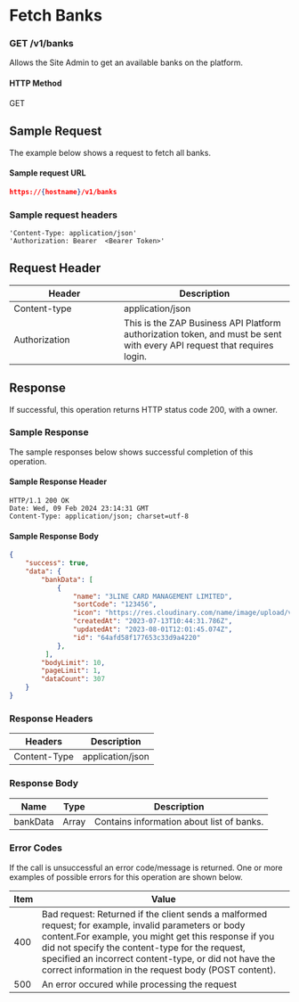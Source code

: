# Fetch Banks

### GET /v1/banks <a href="#top" id="top"></a>

Allows the Site Admin to get an available banks on the platform.

#### HTTP Method <a href="#top" id="top"></a>

GET

## Sample Request <a href="#samplerequest" id="samplerequest"></a>

The example below shows a request to fetch all banks.

#### **Sample request** URL <a href="#top" id="top"></a>

```json
https://{hostname}/v1/banks
```

### **Sample request headers** <a href="#top" id="top"></a>

```
'Content-Type: application/json'
'Authorization: Bearer  <Bearer Token>'
```

## Request Header <a href="#samplerequest" id="samplerequest"></a>

<table><thead><tr><th width="182">Header</th><th>Description</th></tr></thead><tbody><tr><td>Content-type</td><td>application/json</td></tr><tr><td>Authorization</td><td>This is the ZAP Business API Platform authorization token, and must be sent with every API request that requires login.</td></tr></tbody></table>

## Response <a href="#samplerequest" id="samplerequest"></a>

If successful, this operation returns HTTP status code 200, with a owner.

### Sample Response <a href="#samplerequest" id="samplerequest"></a>

The sample responses below shows successful completion of this operation.

#### **Sample** Response Header <a href="#top" id="top"></a>

```
HTTP/1.1 200 OK
Date: Wed, 09 Feb 2024 23:14:31 GMT
Content-Type: application/json; charset=utf-8
```

#### **Sample** Response Body <a href="#top" id="top"></a>

```json
{
    "success": true,
    "data": {
        "bankData": [
            {
                "name": "3LINE CARD MANAGEMENT LIMITED",
                "sortCode": "123456",
                "icon": "https://res.cloudinary.com/name/image/upload/v1689243128/icons/1689243127796.png",
                "createdAt": "2023-07-13T10:44:31.786Z",
                "updatedAt": "2023-08-01T12:01:45.074Z",
                "id": "64afd58f177653c33d9a4220"
            },
         ],
        "bodyLimit": 10,
        "pageLimit": 1,
        "dataCount": 307
    }
}
```

### Response Headers <a href="#samplerequest" id="samplerequest"></a>

| Headers      | Description      |
| ------------ | ---------------- |
| Content-Type | application/json |

### Response Body <a href="#samplerequest" id="samplerequest"></a>

| Name     | Type  | Description                               |
| -------- | ----- | ----------------------------------------- |
| bankData | Array | Contains information about list of banks. |

### Error Codes <a href="#samplerequest" id="samplerequest"></a>

If the call is unsuccessful an error code/message is returned. One or more examples of possible errors for this operation are shown below.

| Item | Value                                                                                                                                                                                                                                                                                                                             |
| ---- | --------------------------------------------------------------------------------------------------------------------------------------------------------------------------------------------------------------------------------------------------------------------------------------------------------------------------------- |
| 400  | Bad request: Returned if the client sends a malformed request; for example, invalid parameters or body content.For example, you might get this response if you did not specify the content-type for the request, specified an incorrect content-type, or did not have the correct information in the request body (POST content). |
| 500  | An error occured while processing the request                                                                                                                                                                                                                                                                                     |
